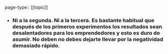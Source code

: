 page-type:: [[topic]]
- ### Ni a la segunda. Ni a la tercera. Es bastante habitual que después de los primeros experimentos los resultados sean desalentadores para los emprendedores y esto es duro de asumir. No deben no debes dejarte llevar por la negatividad demasiado rápido.



